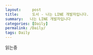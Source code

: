 ```yaml
---
layout:     post
title:      도서 - 나는 LINE 개발자입니다.
summary:   나는 LINE 개발자입니다
categories: [Daily]
permalink: /Daily/
tags: Daily
---
```


읽는중
